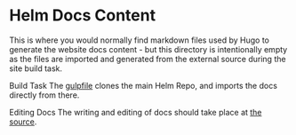 # Helm Docs Content

This is where you would normally find markdown files used by Hugo to generate the website docs content - but this directory is intentionally empty as the files are imported and generated from the external source during the site build task.

Build Task
The [gulpfile](https://github.com/helm/helm-www/blob/master/docs.helm.sh/gulpfile.js#L112L118) clones the main Helm Repo, and imports the docs directly from there.

Editing Docs
The writing and editing of docs should take place at [the source](https://github.com/helm/helm).